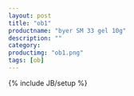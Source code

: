 ```yaml
---
layout: post
title: "ob1"
productname: "byer SM 33 gel 10g"
description: ""
category: 
productimg: "ob1.png"
tags: [ob]
---
```

{% include JB/setup %}
